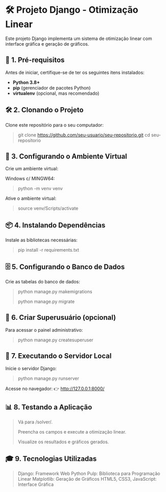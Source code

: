 # 🛠️ Projeto Django - Otimização Linear

Este projeto Django implementa um sistema de otimização linear com interface gráfica e geração de gráficos.


## 🚀 **1. Pré-requisitos**

Antes de iniciar, certifique-se de ter os seguintes itens instalados:

- **Python 3.8+**
- **pip** (gerenciador de pacotes Python)
- **virtualenv** (opcional, mas recomendado)


## 🛠️ **2. Clonando o Projeto**

Clone este repositório para o seu computador:

> git clone https://github.com/seu-usuario/seu-repositorio.git
> cd seu-repositorio


## 🐍 3. Configurando o Ambiente Virtual

Crie um ambiente virtual:

Windows c/ MINGW64:
> python -m venv venv

Ative o ambiente virtual:
> source venv/Scripts/activate


## 📦 4. Instalando Dependências

Instale as bibliotecas necessárias:

> pip install -r requirements.txt


## 🗄️ 5. Configurando o Banco de Dados

Crie as tabelas do banco de dados:

> python manage.py makemigrations
> 
> python manage.py migrate


## 🔑 6. Criar Superusuário (opcional)

Para acessar o painel administrativo:

> python manage.py createsuperuser


## 🚦 7. Executando o Servidor Local

Inicie o servidor Django:

> python manage.py runserver

Acesse no navegador:
👉 http://127.0.0.1:8000/


## 📊 8. Testando a Aplicação

> Vá para /solver/.
> 
> Preencha os campos e execute a otimização linear.
> 
> Visualize os resultados e gráficos gerados.


## 🎓 9. Tecnologias Utilizadas

> Django: Framework Web Python
> Pulp: Biblioteca para Programação Linear
> Matplotlib: Geração de Gráficos
> HTML5, CSS3, JavaScript: Interface Gráfica
